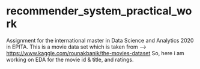 # recommender_system_practical_work
Assignment for the international master in Data Science and Analytics 2020 in EPITA.
This is a movie data set which is taken from --> https://www.kaggle.com/rounakbanik/the-movies-dataset So, here i am working on EDA for the movie id & title, and ratings.
